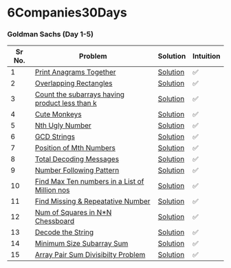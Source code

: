 # 6Companies30Days

### Goldman Sachs (Day 1-5)

| Sr No. | Problem                                                                                                                                             | Solution                                                   | Intuition |
| ------ | --------------------------------------------------------------------------------------------------------------------------------------------------- | ---------------------------------------------------------- | --------- |
| 1      | [Print Anagrams Together](https://practice.geeksforgeeks.org/problems/print-anagrams-together/1/#)                                                  | [Solution](./GoldmanSachs/01_PrintAnagrams.cpp)            | ✅        |
| 2      | [Overlapping Rectangles](https://practice.geeksforgeeks.org/problems/overlapping-rectangles1924/1/)                                                 | [Solution](./GoldmanSachs/02_OverlappingRect.cpp)          | ✅        |
| 3      | [Count the subarrays having product less than k](https://practice.geeksforgeeks.org/problems/count-the-subarrays-having-product-less-than-k1708/1/) | [Solution](./GoldmanSachs/03_SubarrayProductLessThanK.cpp) | ✅        |
| 4      | [Cute Monkeys](https://practice.geeksforgeeks.org/problems/run-length-encoding/1/)                                                                  | [Solution](./GoldmanSachs/04_CuteMonkeys.cpp)              | ✅        |
| 5      | [Nth Ugly Number](https://practice.geeksforgeeks.org/problems/ugly-numbers2254/1/)                                                                  | [Solution](./GoldmanSachs/05_UglyNumbers.cpp)              | ✅        |
| 6      | [GCD Strings](https://leetcode.com/problems/greatest-common-divisor-of-strings)                                                                     | [Solution](./GoldmanSachs/06_GCDStrings.cpp)               | ✅        |
| 7      | [Position of Mth Numbers](https://practice.geeksforgeeks.org/problems/find-the-position-of-m-th-item1723/1/)                                        | [Solution](./GoldmanSachs/07_FindMthNum.cpp)               | ✅        |
| 8      | [Total Decoding Messages](https://practice.geeksforgeeks.org/problems/total-decoding-messages1235/1/)                                               | [Solution](./GoldmanSachs/08_TotalDecodingMessages.cpp)    | ✅        |
| 9      | [Number Following Pattern](https://practice.geeksforgeeks.org/problems/number-following-a-pattern3126/1)                                            | [Solution](./GoldmanSachs/09_NumberFollowingPattern.cpp)   | ✅        |
| 10     | [Find Max Ten numbers in a List of Million nos]()                                                                                                   | [Solution](./GoldmanSachs/10_MaxTen.cpp)                   | ✅        |
| 11     | [Find Missing & Repeatative Number](https://practice.geeksforgeeks.org/problems/find-missing-and-repeating2512/1/)                                  | [Solution](./GoldmanSachs/11_FindMissingNRepeatative.cpp)  | ✅        |
| 12     | [Num of Squares in N\*N Chessboard]()                                                                                                               | [Solution](./GoldmanSachs/12_NumOfSquares.cpp)             | ✅        |
| 13     | [Decode the String](https://practice.geeksforgeeks.org/problems/decode-the-string2444/1)                                                            | [Solution](./GoldmanSachs/13_DecodeString.cpp)             | ✅        |
| 14     | [Minimum Size Subarray Sum](https://leetcode.com/problems/minimum-size-subarray-sum/)                                                               | [Solution](./GoldmanSachs/14_MinSizeSubarraySum.cpp)       | ✅        |
| 15     | [Array Pair Sum Divisibilty Problem](https://practice.geeksforgeeks.org/problems/array-pair-sum-divisibility-problem3257/1)                         | [Solution](./GoldmanSachs/15_CanArrangePairsInKSize.cpp)   | ✅        |
